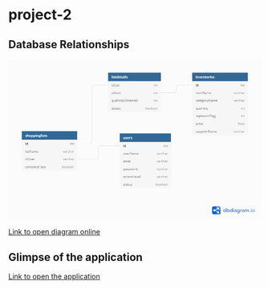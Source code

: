 # project-2

## Database Relationships
![Database Relationships](/public/img/Household-Relational-Database-Modeling.png)

[Link to open diagram online](https://dbdiagram.io/d/5f8f1aa53a78976d7b78710f)

## Glimpse of the application
[Link to open the application](https://aqueous-sands-62856.herokuapp.com/)
